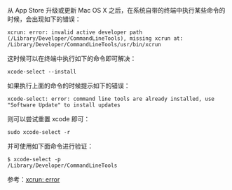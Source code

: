从 App Store 升级或更新 Mac OS X 之后，在系统自带的终端中执行某些命令的时候，会出现如下的错误：

```
xcrun: error: invalid active developer path (/Library/Developer/CommandLineTools), missing xcrun at: /Library/Developer/CommandLineTools/usr/bin/xcrun
```

这时候可以在终端中执行如下的命令即可解决：

```shell
xcode-select --install
```

如果执行上面的命令的时候提示如下的错误：

```
xcode-select: error: command line tools are already installed, use "Software Update" to install updates
```

则可以尝试重置 xcode 即可：

```shell
sudo xcode-select -r
```

并可使用如下面命令进行验证：

```shell
$ xcode-select -p
/Library/Developer/CommandLineTools
```

参考：[xcrun: error](http://tips.tutorialhorizon.com/2015/10/01/xcrun-error-invalid-active-developer-path-library-developer-commandline-tools-missing-xcrun/)



